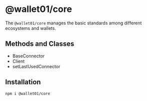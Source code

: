 # @wallet01/core

The `@wallet01/core` manages the basic standards among different ecosystems and wallets.

## Methods and Classes

- BaseConnector
- Client
- setLastUsedConnector

## Installation

```
npm i @wallet01/core
```